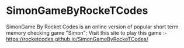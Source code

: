 # SimonGameByRockeTCodes

SimonGame By Rocket Codes is an online version of popular short term memory checking game "Simon";
Visit this site to play this game :- https://rocketcodes.github.io/SimonGameByRockeTCodes/
